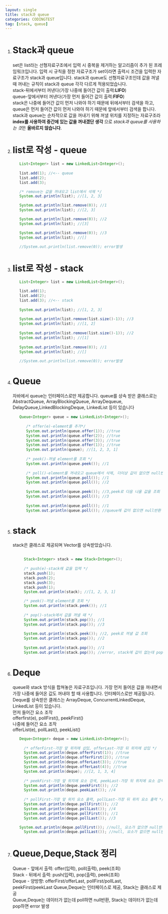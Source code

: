 ```yaml
---
layout: single
title: stack과 queue
categories: CODINGTEST
tag: [stack, queue]
---
```


1. # Stack과 queue
   set은 list라는 선형자료구조에서 입력 시 중복을 제거하는 알고리즘이 추가 된 프레임워크입니다. 입력 시 규칙을 정한 자료구조가 set이라면 출력시 조건을 입력한 자료구조가 stack과 queue입니다. stack과 queue도 선형자료구조인데 값을 꺼낼 때 꺼내는 규칙이 stack과 queue 각각 다르게 적용되었습니다.  
   stack-뒤에서부터 꺼낸다(가장 나중에 들어간 값이 출력:__LIFO__)   
   queue-앞에서부터 꺼낸다(가장 먼저 들어간 값이 출력:__FIFO__)     
   stack은 나중에 들어간 값이 먼저 나와야 하기 때문에 뒤에서부터 검색을 하고, queue은 먼저 들어간 값이 먼저 나와야 하기 때문에 앞에서부터 검색을 합니다. stack과 queue는 순차적으로 값을 꺼내기 위해 꺼낼 위치를 지정하는 자료구조라 __index를 사용하여 중간에 있는 값을 꺼내겠단 생각__ 으로 *stack과 queue를 사용하는 것*은 __올바르지 않습니다__.   
1. # list로 작성 - queue
   ```java
      List<Integer> list = new LinkedList<Integer>();
         
      list.add(1); //<-- queue
      list.add(2);
      list.add(3);

      /* remove는 값을 꺼내오고 list에서 삭제 */
      System.out.println(list); //[1, 2, 3]

      System.out.println(list.remove(0)); //1
      System.out.println(list); //[2, 3]

      System.out.println(list.remove(0)); //2
      System.out.println(list); //[3]

      System.out.println(list.remove(0)); //3
      System.out.println(list); //[]

      //System.out.println(list.remove(0)); error발생
   ```
1. # list로 작성 - stack
   ```java
      List<Integer> list = new LinkedList<Integer>();

      list.add(1); 
      list.add(2);
      list.add(3); //<-- stack
      
      System.out.println(list); //[1, 2, 3]
      
      System.out.println(list.remove(list.size()-1)); //3
      System.out.println(list); //[1, 2]
      
      System.out.println(list.remove(list.size()-1)); //2
      System.out.println(list); //[1]
      
      System.out.println(list.remove(0)); //1
      System.out.println(list); //[]
      
      //System.out.println(list.remove(0)); error발생
   ```
1. # Queue
   자바에서 queue는 인터페이스로만 제공합니다. queue를 상속 받은 클래스로는AbstractQueue, ArrayBlockingQueue, ArrayDequeue, DelayQueue,LinkedBlockingDeque, LinkedList 등이 있습니다
   ```java
      Queue<Integer> queue = new LinkedList<Integer>();
		 
		 /* offer(e)-element를 추가*/
		 System.out.println(queue.offer(1)); //true
		 System.out.println(queue.offer(2)); //true
		 System.out.println(queue.offer(3)); //true
		 System.out.println(queue.offer(1)); //true
		 System.out.println(queue); //[1, 2, 3, 1]
		 
		 /* peek()-꺼낼 element를 조회 */
		 System.out.println(queue.peek()); //1
		 
		 /* poll()-element를 꺼내오고 queue에서 삭제, 더이상 값이 없으면 null반환 */ 
		 System.out.println(queue.poll()); //1
		 System.out.println(queue.poll()); //2
		 
		 System.out.println(queue.peek()); //3,peek로 다음 나올 값을 조회
		 System.out.println(queue.poll()); //3
		 
		 System.out.println(queue.poll()); //1
		 System.out.println(queue.poll()); //queue에 값이 없으면 null반환
   ```
1. # stack 
   stack은 클래스로 제공되며 Vector를 상속받았습니다.
   ```java
      
		Stack<Integer> stack = new Stack<Integer>();
		
		/* push(e)-stack에 값을 입력 */
		stack.push(1);
		stack.push(2);
		stack.push(3);
		stack.push(1);
		System.out.println(stack); //[1, 2, 3, 1]

		/* peek()-꺼낼 element를 조회 */
		System.out.println(stack.peek()); //1
		
		/* pop()-stack에서 값을 꺼낼 때 */
		System.out.println(stack.pop()); //1
		System.out.println(stack.pop()); //3
		
		System.out.println(stack.peek()); //2, peek로 꺼낼 값 조회
		System.out.println(stack.pop()); //2
		
		System.out.println(stack.pop()); //1
		System.out.println(stack.pop()); //error, stack에 값이 없는데 pop를 하면 error발생
   ```
1. # Deque
   queue와 stack 방식을 합쳐놓은 자료구조입니다. 가장 먼저 들어온 값을 꺼내면서 가장 나중에 들어온 값도 꺼내야 할 때 사용합니다. 
   인터페이스로만 제공됩니다. Deque를 상속받은 클래스는 ArrayDeque, ConcurrentLinkedDeque, LinkedList 등이 있습니다.   
   먼저 들어간 요소 조작    
   offerfirst(e), pollFirst(), peekFirst()   
   나중에 들어간 요소 조작   
   offerList(e), pollLast(), peekList()   
   ```java
      Deque<Integer> deque = new LinkedList<Integer>();
		
		/* offerFirst-가장 앞 위치에 삽입, offerLast-가장 뒤 위치에 삽입 */
		System.out.println(deque.offerFirst(1)); //true
		System.out.println(deque.offerFirst(2)); //true
		System.out.println(deque.offerLast(3)); //true
		System.out.println(deque.offerLast(4)); //true		
		System.out.println(deque); //[2, 1, 3, 4]
		
		/* peekFirst-가장 앞 위치에 요소 검색, peekLast-가장 뒤 위치에 요소 검색 */
		System.out.println(deque.peekFirst()); //2
		System.out.println(deque.peekLast()); //4
		
		/* pollFirst-가장 앞 위치 요소 출력, pollLast-가장 뒤 위치 요소 출력 */
		System.out.println(deque.pollFirst()); //2
		System.out.println(deque.pollLast()); //4
		System.out.println(deque.pollFirst()); //1
		System.out.println(deque.pollLast()); //3

      System.out.println(deque.pollFirst()); //null, 요소가 없으면 null반환
		System.out.println(deque.pollLast()); //null, 요소가 없으면 null반환
   ```
1. # Queue,Deque,Stack 정리
   Queue - 앞에서 출력: offer(입력), poll(출력), peek(조회)   
   Stack - 뒤에서 출력: push(입력), pop(출력), peek(조회)   
   Deque - 양방향: offerFirst/offerLast, pollFirst/pollLast, peekFirst/peekLast
   Queue,Deque는 인터페이스로 제공, Stack는 클래스로 제공   
   Queue,Deque는 데이터가 없는데 poll하면 null반환, Stack는 데이터가 없는데 pop하면 error 발생   